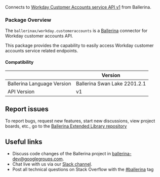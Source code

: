 Connects to [Workday Customer Accounts service API v1](https://community.workday.com/sites/default/files/file-hosting/restapi/index.html) from Ballerina.

### Package Overview

The `ballerinax/workday.customeraccounts` is a [Ballerina](https://ballerina.io/) connector for Workday customer accounts API.  

This package provides the capability to easily access Workday customer accounts service related endpoints.

#### Compatibility
|                               | Version                    |
|-------------------------------|----------------------------|
| Ballerina Language Version    | Ballerina Swan Lake 2201.2.1 |
| API Version                   | v1                         |

## Report issues
To report bugs, request new features, start new discussions, view project boards, etc., go to the [Ballerina Extended Library repository](https://github.com/ballerina-platform/ballerina-extended-library)

## Useful links
- Discuss code changes of the Ballerina project in [ballerina-dev@googlegroups.com](mailto:ballerina-dev@googlegroups.com).
- Chat live with us via our [Slack channel](https://ballerina.io/community/slack/).
- Post all technical questions on Stack Overflow with the [#ballerina](https://stackoverflow.com/questions/tagged/ballerina) tag
